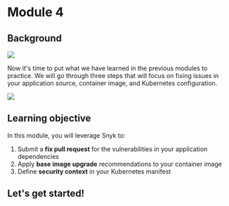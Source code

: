 # Module 4

## Background

![](https://partner-workshop-assets.s3.us-east-2.amazonaws.com/snyk-bitbucket-flow-module-04.png)

Now it's time to put what we have learned in the previous modules to practice. We will go through three steps that will focus on fixing issues in your application source, container image, and Kubernetes configuration.

![](https://partner-workshop-assets.s3.us-east-2.amazonaws.com/kubernetes-02.png)

## Learning objective

In this module, you will leverage Snyk to:

1. Submit a **fix pull request** for the vulnerabilities in your application dependencies
2. Apply **base image upgrade** recommendations to your container image
3. Define **security context** in your Kubernetes manifest

## Let's get started!
